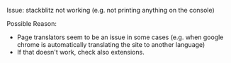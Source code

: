 


Issue: stackblitz not working (e.g. not printing anything on the console)

Possible Reason:
- Page translators seem to be an issue in some cases (e.g. when google chrome is automatically translating the site to another language)
- If that doesn't work, check also extensions.




